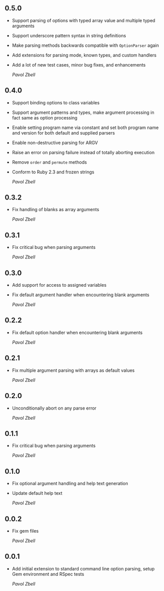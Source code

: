 ## 0.5.0

*   Support parsing of options with typed array value and multiple typed arguments  

*   Support underscore pattern syntax in string definitions

*   Make parsing methods backwards compatible with `OptionParser` again
 
*   Add extensions for parsing mode, known types, and custom handlers 

*   Add a lot of new test cases, minor bug fixes, and enhancements

    *Pavol Zbell*

## 0.4.0

*   Support binding options to class variables

*   Support argument patterns and types, make argument processing in fact same as option processing 

*   Enable setting program name via constant and set both program name and version for both default and supplied parsers

*   Enable non-destructive parsing for ARGV

*   Raise an error on parsing failure instead of totally aborting execution 

*   Remove `order` and `permute` methods

*   Conform to Ruby 2.3 and frozen strings 

    *Pavol Zbell*

## 0.3.2

*   Fix handling of blanks as array arguments 

    *Pavol Zbell*

## 0.3.1

*   Fix critical bug when parsing arguments 

    *Pavol Zbell*

## 0.3.0

*   Add support for access to assigned variables

*   Fix default argument handler when encountering blank arguments 

    *Pavol Zbell*

## 0.2.2

*   Fix default option handler when encountering blank arguments 

    *Pavol Zbell*

## 0.2.1

*   Fix multiple argument parsing with arrays as default values

    *Pavol Zbell*

## 0.2.0

*   Unconditionally abort on any parse error

    *Pavol Zbell*

## 0.1.1

*   Fix critical bug when parsing arguments

    *Pavol Zbell*

## 0.1.0

*   Fix optional argument handling and help text generation

*   Update default help text 

    *Pavol Zbell*

## 0.0.2

*   Fix gem files 

    *Pavol Zbell*

## 0.0.1

*   Add initial extension to standard command line option parsing, setup Gem environment and RSpec tests 

    *Pavol Zbell*
